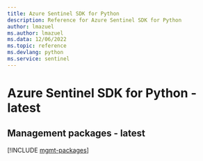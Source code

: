 ```yaml
---
title: Azure Sentinel SDK for Python
description: Reference for Azure Sentinel SDK for Python
author: lmazuel
ms.author: lmazuel
ms.data: 12/06/2022
ms.topic: reference
ms.devlang: python
ms.service: sentinel
---
```

# Azure Sentinel SDK for Python - latest

## Management packages - latest
[!INCLUDE [mgmt-packages](sentinel-mgmt-index.md)]